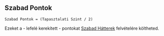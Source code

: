 ## Szabad Pontok

`Szabad Pontok = (Tapasztalati Szint / 2)`

Ezeket a - lefelé kerekített - pontokat [Szabad Hátterek](023_szabad_hatterek.md) felvételére költheted.
